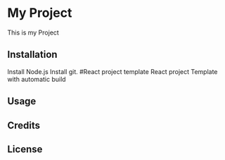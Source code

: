 # My Project
This is my Project
## Installation
Install Node.js
Install git.
#React project template
React project Template with automatic build
## Usage
## Credits
## License
